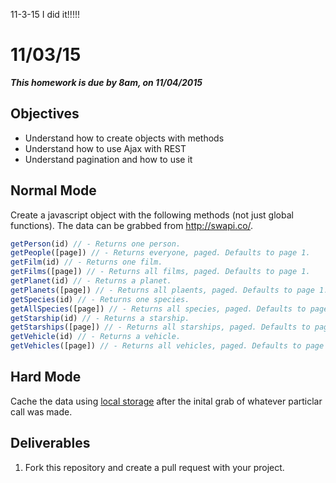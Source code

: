 11-3-15 I did it!!!!!

# 11/03/15

___This homework is due by 8am, on 11/04/2015___

## Objectives

- Understand how to create objects with methods
- Understand how to use Ajax with REST
- Understand pagination and how to use it

## Normal Mode

Create a javascript object with the following methods (not just global functions). The data can be grabbed from http://swapi.co/.

```js
getPerson(id) // - Returns one person.
getPeople([page]) // - Returns everyone, paged. Defaults to page 1.
getFilm(id) // - Returns one film.
getFilms([page]) // - Returns all films, paged. Defaults to page 1.
getPlanet(id) // - Returns a planet.
getPlanets([page]) // - Returns all plaents, paged. Defaults to page 1.
getSpecies(id) // - Returns one species.
getAllSpecies([page]) // - Returns all species, paged. Defaults to page 1.
getStarship(id) // - Returns a starship.
getStarships([page]) // - Returns all starships, paged. Defaults to page 1.
getVehicle(id) // - Returns a vehicle.
getVehicles([page]) // - Returns all vehicles, paged. Defaults to page 1.
```

## Hard Mode

Cache the data using [local storage](https://developer.mozilla.org/en-US/docs/Web/API/Window/localStorage) after the inital grab of whatever particlar call was made.

## Deliverables

1. Fork this repository and create a pull request with your project.